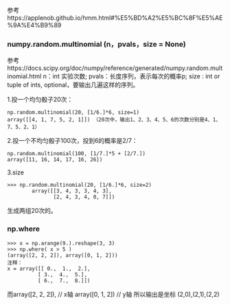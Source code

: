参考https://applenob.github.io/hmm.html#%E5%BD%A2%E5%BC%8F%E5%AE%9A%E4%B9%89

###   numpy.random.multinomial (n，pvals，size = None) 
参考https://docs.scipy.org/doc/numpy/reference/generated/numpy.random.multinomial.html
n：int 实验次数;   pvals：长度序列，表示每次的概率p;   size : int or tuple of ints, optional，要输出几遍这样的序列。

1.投一个均匀骰子20次：

    np.random.multinomial(20, [1/6.]*6, size=1)
    array([[4, 1, 7, 5, 2, 1]]) （20次中，输出1、2、3、4、5、6的次数分别是4、1、7、5、2、1）

2.投一个不均匀骰子100次，投到6的概率是2/7：

    np.random.multinomial(100, [1/7.]*5 + [2/7.])
    array([11, 16, 14, 17, 16, 26])

3.size
    
    >>> np.random.multinomial(20, [1/6.]*6, size=2)
            array([[3, 4, 3, 3, 4, 3],
                   [2, 4, 3, 4, 0, 7]])
生成两组20次的。

### np.where

    >>> x = np.arange(9.).reshape(3, 3)
    >>> np.where( x > 5 )
    (array([2, 2, 2]), array([0, 1, 2]))
    注释：
    x = array([[ 0.,  1.,  2.],
              [ 3.,  4.,  5.],
              [ 6.,  7.,  8.]])
  而array([2, 2, 2]),  // x轴 
    array([0, 1, 2])   // y轴
  所以输出是坐标 (2,0),(2,1),(2,2)

